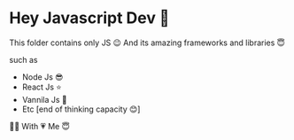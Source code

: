 #  Hey Javascript Dev 🤘

This folder contains only JS 😉 And its amazing frameworks and libraries 😇

such as 

<ul>
    <li>Node Js 😎</li>
    <li>React Js ⭐</li>
    <li>Vannila Js 🍦</li>
    <li>Etc [end of thinking capacity 😊]</li>
</ul>



👨‍💻 With 💗 Me 😇